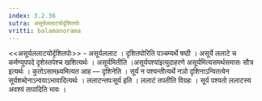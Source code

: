 ```yaml
---
index: 3.2.36
sutra: असूर्यललाटयोर्दृशितपोः
vritti: balamanorama
---
```


<<असूर्यललाटयोर्दृशितपोः>> - असूर्यललाट । दृशितपोरिति पञ्चम्यर्थे षष्ठी । असूर्ये ललाटे च कर्मण्युपपदे दृशेस्तपेश्च खशित्यर्थः । असूर्यमितीति ।असूर्यपश्या॑इत्युदाहरणे असूर्यमित्यसमर्थसमासः सौत्र इत्यर्थः । कुतोऽसामथ्र्यमित्यत आह —  दृशिनेति । सूर्यं न पश्यन्तीत्यर्थे नञो दृशिनाऽन्वितत्वेन सूर्यशब्देनाऽन्वयाऽभावादित्यर्थः । ललाटन्तपःसूर्य इति । ललाटं तपतीति विग्रहः । सूर्य पश्यतो ललाटस्य अवश्यं तापादिति भावः ।